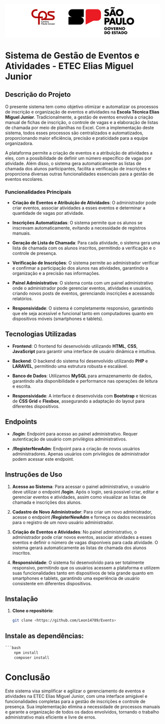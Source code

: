 ![Header](public/assets/images/header.png)

# Sistema de Gestão de Eventos e Atividades - ETEC Elias Miguel Junior

## Descrição do Projeto

O presente sistema tem como objetivo otimizar e automatizar os processos de inscrição e organização de eventos e atividades na **Escola Técnica Elias Miguel Junior**. Tradicionalmente, a gestão de eventos envolvia a criação manual de fichas de inscrição, o controle de vagas e a elaboração de listas de chamada por meio de planilhas no Excel. Com a implementação deste sistema, todos esses processos são centralizados e automatizados, proporcionando maior eficiência, precisão e praticidade para a equipe organizadora.

A plataforma permite a criação de eventos e a atribuição de atividades a eles, com a possibilidade de definir um número específico de vagas por atividade. Além disso, o sistema gera automaticamente as listas de chamada dos alunos participantes, facilita a verificação de inscrições e proporciona diversas outras funcionalidades essenciais para a gestão de eventos escolares.

### Funcionalidades Principais

- **Criação de Eventos e Atribuição de Atividades**: O administrador pode criar eventos, associar atividades a esses eventos e determinar a quantidade de vagas por atividade.
  
- **Inscrições Automatizadas**: O sistema permite que os alunos se inscrevam automaticamente, evitando a necessidade de registros manuais.

- **Geração de Lista de Chamada**: Para cada atividade, o sistema gera uma lista de chamada com os alunos inscritos, permitindo a verificação e o controle de presença.

- **Verificação de Inscrições**: O sistema permite ao administrador verificar e confirmar a participação dos alunos nas atividades, garantindo a organização e a precisão nas informações.

- **Painel Administrativo**: O sistema conta com um painel administrativo onde o administrador pode gerenciar eventos, atividades e usuários, criando novos posts de eventos, gerenciando inscrições e acessando relatórios.

- **Responsividade**: O sistema é completamente responsivo, garantindo que ele seja acessível e funcional tanto em computadores quanto em dispositivos móveis (smartphones e tablets).

## Tecnologias Utilizadas

- **Frontend**: O frontend foi desenvolvido utilizando **HTML**, **CSS**, **JavaScript** para garantir uma interface de usuário dinâmica e intuitiva.
  
- **Backend**: O backend do sistema foi desenvolvido utilizando **PHP** e **LARAVEL**, permitindo uma estrutura robusta e escalável.

- **Banco de Dados**: Utilizamos **MySQL** para armazenamento de dados, garantindo alta disponibilidade e performance nas operações de leitura e escrita.

- **Responsividade**: A interface é desenvolvida com **Bootstrap** e técnicas de **CSS Grid** e **Flexbox**, assegurando a adaptação do layout para diferentes dispositivos.

## Endpoints

- **/login**: Endpoint para acesso ao painel administrativo. Requer autenticação de usuário com privilégios administrativos.

- **/RegisterNewAdm**: Endpoint para a criação de novos usuários administradores. Apenas usuários com privilégios de administrador podem acessar este endpoint.

## Instruções de Uso

1. **Acesso ao Sistema**: Para acessar o painel administrativo, o usuário deve utilizar o endpoint **/login**. Após o login, será possível criar, editar e gerenciar eventos e atividades, assim como visualizar as listas de chamada e inscrições dos alunos.

2. **Cadastro de Novo Administrador**: Para criar um novo administrador, acesse o endpoint **/RegisterNewAdm** e forneça os dados necessários para o registro de um novo usuário administrador.

3. **Criação de Eventos e Atividades**: No painel administrativo, o administrador pode criar novos eventos, associar atividades a esses eventos e definir o número de vagas disponíveis para cada atividade. O sistema gerará automaticamente as listas de chamada dos alunos inscritos.

4. **Responsividade**: O sistema foi desenvolvido para ser totalmente responsivo, permitindo que os usuários acessem a plataforma e utilizem suas funcionalidades tanto em dispositivos de tela grande quanto em smartphones e tablets, garantindo uma experiência de usuário consistente em diferentes dispositivos.

## Instalação

1. **Clone o repositório**:
   ```bash
   git clone <https://github.com/Leon14789/Events>

## Instale as dependências:
    ```bash
        npm install
        composer install
     

<h1> Conclusão</h1>
Este sistema visa simplificar e agilizar o gerenciamento de eventos e atividades na ETEC Elias Miguel Junior, com uma interface amigável e funcionalidades completas para a gestão de inscrições e controle de presença. Sua implementação elimina a necessidade de processos manuais e garante a organização de todos os dados envolvidos, tornando o trabalho administrativo mais eficiente e livre de erros.




